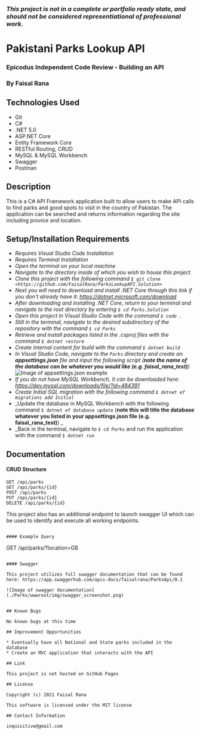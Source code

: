 ### _This project is not in a complete or portfolio ready state, and should not be considered representiational of professional work._

# Pakistani Parks Lookup API

### Epicodus Independent Code Review - Building an API

### By Faisal Rana

## Technologies Used

* Git
* C#
* .NET 5.0
* ASP.NET Core
* Entity Framework Core
* RESTful Routing, CRUD
* MySQL & MySQL Workbench
* Swagger
* Postman

## Description

This is a C# API Framework application built to allow users to make API calls to find parks and good spots to visit in the country of Pakistan. The application can be searched and returns information regarding the site including provice and location. 


## Setup/Installation Requirements

* _Requires Visual Studio Code Installation_
* _Requires Terminal Installation_
* _Open the terminal on your local machine_
* _Navigate to the directory inside of which you wish to house this project_
* _Clone this project with the following command  `$ git clone <https://github.com/FaisalRana/ParksLookupAPI.Solution>`_
* _Next you will need to download and install .NET Core through this link if you don't already have it: https://dotnet.microsoft.com/download_
* _After downloading and installing .NET Core, return to your terminal and navigate to the root directory by entering `$ cd Parks.Solution`_
* _Open this project in Visual Studio Code with the command `$ code .`_
* _Still in the terminal, navigate to the desired subdirectory of the repository with the command `$ cd Parks`_
* _Retrieve and install packages listed in the .csproj files with the command `$ dotnet restore`_
* _Create internal content for build with the command `$ dotnet build`_
* _In Visual Studio Code, navigate to the `Parks` directory and create an **appsettings.json** file and input the following script (**note the name of the database can be whatever you would like (e.g. faisal_rana_test)**)_
![Image of appsettings.json example](./Parks/wwwroot/img/appsettings.json_test.png)
* _If you do not have MySQL Workbench, it can be downloaded here: https://dev.mysql.com/downloads/file/?id=484391_
* _Create Initial SQL migration with the following command `$ dotnet ef migrations add Initial`_
* _Update the database in MySQL Workbench with the following command `$ dotnet ef database update` (**note this will title the database whatever you listed in your appsettings.json file (e.g. faisal_rana_test)**) _
* _Back in the terminal, navigate to `$ cd Parks` and run the application with the command `$ dotnet run`


## Documentation

#### CRUD Structure
```
GET /api/parks
GET /api/parks/{id}
POST /api/parks
PUT /api/parks/{id}
DELETE /api/parks/{id}
```
This project also has an additional endpoint to launch swagger UI which can be used to identify and execute all working endpoints.  
```

#### Example Query
```
GET /api/parks/?location=GB
```

#### Swagger

This project utilizes full swagger documentation that can be found here: https://app.swaggerhub.com/apis-docs/faisalrana/ParksApi/0.1

![Image of swagger documentation](./Parks/wwwroot/img/swagger_screenshot.png)


## Known Bugs

No known bugs at this time

## Improvement Opportunities

* Eventually have all National and State parks included in the database
* Create an MVC application that interacts with the API

## Link

This project is not hosted on GitHub Pages

## License

Copyright (c) 2021 Faisal Rana

This software is licensed under the MIT license

## Contact Information

inquisitive@gmail.com